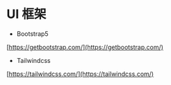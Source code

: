 # UI 框架

- Bootstrap5

[https://getbootstrap.com/](https://getbootstrap.com/)

- Tailwindcss

[https://tailwindcss.com/](https://tailwindcss.com/)
